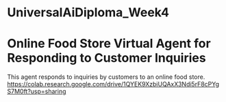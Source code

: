 # UniversalAiDiploma_Week4
# Online Food Store Virtual Agent for Responding to Customer Inquiries
This agent responds to inquiries by customers to an online food store.
https://colab.research.google.com/drive/1QYEK9XzbiUQAxX3Ndi5rF8cPYgS7M0ft?usp=sharing
